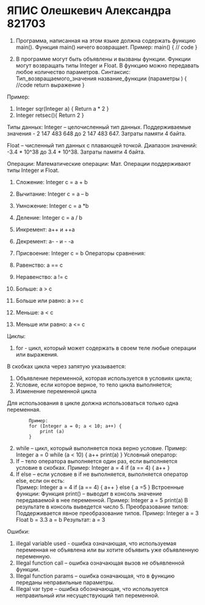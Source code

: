 # ЯПИС Олешкевич Александра 821703


1)	Программа, написанная на этом языке должна содержать функцию main(). Функция main() ничего возвращает.
	Пример:
main() {
				// code	
}

2)	В программе могут быть объявлены и вызваны функции. Функции могут возвращать типы Integer и Float. В функцию можно передавать любое количество параметров. 
Синтаксис:
	       Тип_возвращаемого_значения название_функции (параметры ) { 
//code
return выражение
        }

Пример:
1)	Integer sqr(Integer a) {
			Return a * 2
     }
2)	Integer retsec(){
	Return 2
     }




Типы данных:
Integer – целочисленный тип данных. Поддерживаемые значения - 2 147 483 648 до 2 147 483 647. Затраты памяти 4 байта.

Float – численный тип данных с плавающей точкой. Диапазон значений: -3.4 * 10^38 до 3.4 * 10^38. Затраты памяти 4 байта.

Операции:
Математические операции: 
		Мат. Операции поддерживают типы Integer и Float.
1)	Сложение: Integer c = a + b

2)	Вычитание: Integer c = a – b

3)	Умножение: Integer c = a *b

4)	Деление: Integer c = a / b

5)	Инкремент: а++ и ++а

6)	Декремент: а- - и - -а

7) Присвоение: Integer c = b
Операторы сравнения:
1)	Равенство: а == с 

2)	Неравенство: а != с

3)	Больше: а > с

4)	Больше или равно: а >= с

5)	Меньше: а < с

6)	Меньше или равно: а <= с


Циклы:
1)	for - цикл, который может содержать в своем теле любые операции или выражения.

В скобках цикла через запятую указывается:
1.	Объявление переменной, которая используется в условиях цикла;
2.	Условие, если которое верное, то тело цикла выполняется;
3.	Изменение переменной цикла

Для использования в цикле должна использоваться только одна переменная.

	 		Пример:
			for (Integer a = 0; a < 10; a++) {
				print (a)
			}

2)	while – цикл, который выполняется пока верно условие.
Пример:
Integer a = 0
while (a < 10) {
a++
print(a)
}
Условный оператор:
1)	If – тело оператора выполняется один раз, если выполняется условие в скобках.
Пример:
Integer a = 4
if (a == 4) { a++ }
2)	If else – если условие в if не выполняется, выполняется оператор else, если он есть:	
Пример:
Integer a = 4
if (a == 4) {
        		a++
} 
else {
a =5
          }
Встроенные функции:
Функция print() – выводит в консоль значение передаваемой в нее переменной.
		Пример:
			Integer a = 5
			print(a)
		В результате в консоль выведется число 5.
Преобразование типов:
		Поддерживается явное преобразование типов.
		Пример:
		Integer a = 3
		Float b = 3.3
		a = b
		Результат:
		а = 3

Ошибки:
1)	illegal variable used - ошибка означающая, что используемая переменная не объявлена или вы хотите объявить уже объявленную переменную.
2)	Illegal function call – ошибка означающая вызов не объявленной функции.
3)	Illegal function params – ошибка означающая, что в функцию переданы неправильные параметры.
4)	Illegal var type – ошибка обозначающая, что используется неправильный или несуществующий тип переменной.
	

